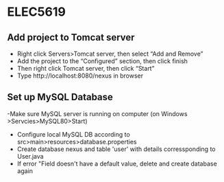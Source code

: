 # ELEC5619

## Add project to Tomcat server
- Right click Servers>Tomcat server, then select “Add and Remove”
- Add the project to the “Configured” section, then click finish
- Then right click Tomcat server, then click “Start”
- Type http://localhost:8080/nexus in browser


## Set up MySQL Database
-Make sure MySQL server is running on computer (on Windows >Servcies>MySQL80>Start)
- Configure local MySQL DB according to src>main>resources>database.properties
- Create database nexus and table 'user' with details corressponding to User.java
- If error "Field <name> doesn't have a default value, delete and create database again

